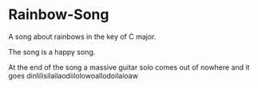 # Rainbow-Song

A song about rainbows in the key of C major.

The song is a happy song.

At the end of the song a massive guitar solo comes out of nowhere and it goes dinlilisilailaodiilolowoallodoilaioaw
